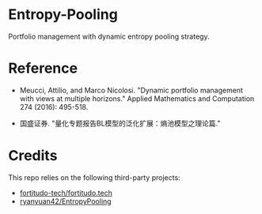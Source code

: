 # Entropy-Pooling
Portfolio management with dynamic entropy pooling strategy.

# Reference
- Meucci, Attilio, and Marco Nicolosi. "Dynamic portfolio management with views at multiple horizons." Applied Mathematics and Computation 274 (2016): 495-518.

- 国盛证券. "量化专题报告BL模型的泛化扩展：熵池模型之理论篇."

# Credits
This repo relies on the following third-party projects:
- [fortitudo-tech/fortitudo.tech](https://github.com/fortitudo-tech/fortitudo.tech)
- [ryanyuan42/EntropyPooling](https://github.com/ryanyuan42/EntropyPooling)
